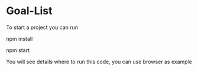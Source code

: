 # Goal-List

To start a project you can run 
  
npm install

npm start

You will see details where to run this code, you can use browser as example
